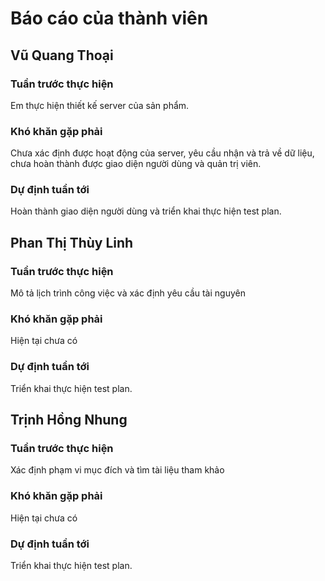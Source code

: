 # Báo cáo của thành viên

## Vũ Quang Thoại
### Tuần trước thực hiện
Em thực hiện thiết kế server của sản phẩm.
### Khó khăn gặp phải
Chưa xác định được hoạt động của server, yêu cầu nhận và trả về dữ liệu, chưa hoàn thành được giao diện người dùng và quản trị viên.
### Dự định tuần tới
Hoàn thành giao diện người dùng và triển khai thực hiện test plan.

## Phan Thị Thùy Linh
### Tuần trước thực hiện
Mô tả lịch trình công việc và xác định yêu cầu tài nguyên
### Khó khăn gặp phải
Hiện tại chưa có
### Dự định tuần tới
Triển khai thực hiện test plan.

## Trịnh Hồng Nhung
### Tuần trước thực hiện
Xác định phạm vi mục đích và tìm tài liệu tham khảo
### Khó khăn gặp phải
Hiện tại chưa có
### Dự định tuần tới
Triển khai thực hiện test plan.
